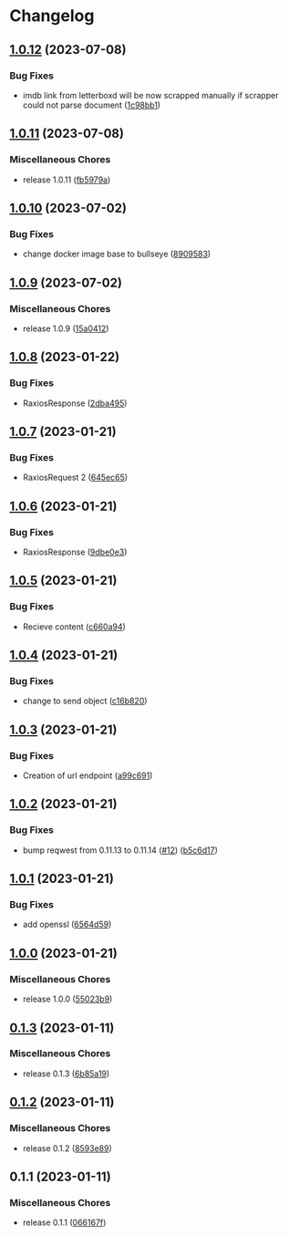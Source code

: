 # Changelog

## [1.0.12](https://github.com/4sgard-dev/asgard-discord-bot-rust/compare/v1.0.11...v1.0.12) (2023-07-08)


### Bug Fixes

* imdb link from letterboxd will be now scrapped manually if scrapper could not parse document ([1c98bb1](https://github.com/4sgard-dev/asgard-discord-bot-rust/commit/1c98bb15672bd93d6d8547d72ad3fed9b58a07ba))

## [1.0.11](https://github.com/4sgard-dev/asgard-discord-bot-rust/compare/v1.0.10...v1.0.11) (2023-07-08)


### Miscellaneous Chores

* release 1.0.11 ([fb5979a](https://github.com/4sgard-dev/asgard-discord-bot-rust/commit/fb5979a0bd8c45ffca668e03219d03db13dde9d3))

## [1.0.10](https://github.com/4sgard-dev/asgard-discord-bot-rust/compare/v1.0.9...v1.0.10) (2023-07-02)


### Bug Fixes

* change docker image base to bullseye ([8909583](https://github.com/4sgard-dev/asgard-discord-bot-rust/commit/89095832739db8df94c29c911c6dfebd6f0296ca))

## [1.0.9](https://github.com/4sgard-dev/asgard-discord-bot-rust/compare/v1.0.8...v1.0.9) (2023-07-02)


### Miscellaneous Chores

* release 1.0.9 ([15a0412](https://github.com/4sgard-dev/asgard-discord-bot-rust/commit/15a0412999dfcbb390509c9dca6ef4a42fe5b852))

## [1.0.8](https://github.com/4sgard-dev/asgard-discord-bot-rust/compare/v1.0.7...v1.0.8) (2023-01-22)


### Bug Fixes

* RaxiosResponse ([2dba495](https://github.com/4sgard-dev/asgard-discord-bot-rust/commit/2dba4955d132a03c28e58367517cb05c2b09f32c))

## [1.0.7](https://github.com/4sgard-dev/asgard-discord-bot-rust/compare/v1.0.6...v1.0.7) (2023-01-21)


### Bug Fixes

* RaxiosRequest 2 ([645ec65](https://github.com/4sgard-dev/asgard-discord-bot-rust/commit/645ec656bffcc43a4846f2e8c14fbf172b779a4f))

## [1.0.6](https://github.com/4sgard-dev/asgard-discord-bot-rust/compare/v1.0.5...v1.0.6) (2023-01-21)


### Bug Fixes

* RaxiosResponse ([9dbe0e3](https://github.com/4sgard-dev/asgard-discord-bot-rust/commit/9dbe0e3bb6b68ca83b507a80c15bbae2842b41c9))

## [1.0.5](https://github.com/4sgard-dev/asgard-discord-bot-rust/compare/v1.0.4...v1.0.5) (2023-01-21)


### Bug Fixes

* Recieve content ([c660a94](https://github.com/4sgard-dev/asgard-discord-bot-rust/commit/c660a9443a326ee0614d2e2143d9ca1e07d932e3))

## [1.0.4](https://github.com/4sgard-dev/asgard-discord-bot-rust/compare/v1.0.3...v1.0.4) (2023-01-21)


### Bug Fixes

* change to send object ([c16b820](https://github.com/4sgard-dev/asgard-discord-bot-rust/commit/c16b82050b42874976a1daf9aa2eb0d38f04e47b))

## [1.0.3](https://github.com/4sgard-dev/asgard-discord-bot-rust/compare/v1.0.2...v1.0.3) (2023-01-21)


### Bug Fixes

* Creation of url endpoint ([a99c691](https://github.com/4sgard-dev/asgard-discord-bot-rust/commit/a99c691bd7c213bcb3f75177b1490da23fb28990))

## [1.0.2](https://github.com/4sgard-dev/asgard-discord-bot-rust/compare/v1.0.1...v1.0.2) (2023-01-21)


### Bug Fixes

* bump reqwest from 0.11.13 to 0.11.14 ([#12](https://github.com/4sgard-dev/asgard-discord-bot-rust/issues/12)) ([b5c6d17](https://github.com/4sgard-dev/asgard-discord-bot-rust/commit/b5c6d1765ff76e139131f905d343962b58706887))

## [1.0.1](https://github.com/4sgard-dev/asgard-discord-bot-rust/compare/v1.0.0...v1.0.1) (2023-01-21)


### Bug Fixes

* add openssl ([6564d59](https://github.com/4sgard-dev/asgard-discord-bot-rust/commit/6564d59e9884c75a1e5a762cc4aff5f93a2b6852))

## [1.0.0](https://github.com/4sgard-dev/asgard-discord-bot-rust/compare/v0.1.3...v1.0.0) (2023-01-21)


### Miscellaneous Chores

* release 1.0.0 ([55023b9](https://github.com/4sgard-dev/asgard-discord-bot-rust/commit/55023b9d6ece44a646da0f847145d8f80d0965ea))

## [0.1.3](https://github.com/4sgard-dev/asgard-discord-bot-rust/compare/v0.1.2...v0.1.3) (2023-01-11)


### Miscellaneous Chores

* release 0.1.3 ([6b85a19](https://github.com/4sgard-dev/asgard-discord-bot-rust/commit/6b85a198fbb93b50af74e2ba18151dcbc25efc2c))

## [0.1.2](https://github.com/4sgard-dev/asgard-discord-bot-rust/compare/v0.1.1...v0.1.2) (2023-01-11)


### Miscellaneous Chores

* release 0.1.2 ([8593e89](https://github.com/4sgard-dev/asgard-discord-bot-rust/commit/8593e89fbdb548af78fd179d2aa926bc3dafe155))

## 0.1.1 (2023-01-11)


### Miscellaneous Chores

* release 0.1.1 ([066167f](https://github.com/4sgard-dev/asgard-discord-bot-rust/commit/066167f46d5ac4708cbdcf11122b0b3264c9964f))
